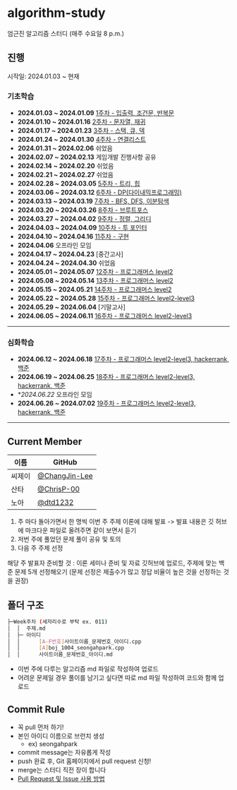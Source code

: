 # algorithm-study
엄근진 알고리즘 스터디 (매주 수요일 8 p.m.)

## 진행

시작일: 2024.01.03 ~ 현재

### 기초학습

- **2024.01.03 ~ 2024.01.09** [1주차 - 입출력, 조건문, 반복문](https://github.com/alttabsoft/algorithm-study/tree/main/Week001)
- **2024.01.10 ~ 2024.01.16** [2주차 - 문자열, 재귀](https://github.com/alttabsoft/algorithm-study/tree/main/Week002)
- **2024.01.17 ~ 2024.01.23** [3주차 - 스택, 큐, 덱](https://github.com/alttabsoft/algorithm-study/tree/main/Week003)
- **2024.01.24 ~ 2024.01.30** [4주차 - 연결리스트](https://github.com/alttabsoft/algorithm-study/tree/main/Week004)
- **2024.01.31 ~ 2024.02.06** 쉬었음
- **2024.02.07 ~ 2024.02.13** 게임개발 진행사항 공유
- **2024.02.14 ~ 2024.02.20** 쉬었음
- **2024.02.21 ~ 2024.02.27** 쉬었음
- **2024.02.28 ~ 2024.03.05** [5주차 - 트리, 힙](https://github.com/alttabsoft/algorithm-study/tree/main/Week005)
- **2024.03.06 ~ 2024.03.12** [6주차 - DP(다이내믹프로그래밍)](https://github.com/alttabsoft/algorithm-study/tree/main/Week006)
- **2024.03.13 ~ 2024.03.19** [7주차 - BFS, DFS, 이분탐색](https://github.com/alttabsoft/algorithm-study/tree/main/Week007)
- **2024.03.20 ~ 2024.03.26** [8주차 - 브루트포스](https://github.com/alttabsoft/algorithm-study/tree/main/Week008)
- **2024.03.27 ~ 2024.04.02** [9주차 - 정렬, 그리디](https://github.com/alttabsoft/algorithm-study/tree/main/Week009)
- **2024.04.03 ~ 2024.04.09** [10주차 - 투 포인터](https://github.com/alttabsoft/algorithm-study/tree/main/Week010)
- **2024.04.10 ~ 2024.04.16** [11주차 - 구현](https://github.com/alttabsoft/algorithm-study/tree/main/Week011)
- **2024.04.06** 오프라인 모임
- **2024.04.17 ~ 2024.04.23** [중간고사]
- **2024.04.24 ~ 2024.04.30** 쉬었음
- **2024.05.01 ~ 2024.05.07** [12주차 - 프로그래머스 level2](https://github.com/alttabsoft/algorithm-study/tree/main/Week012)
- **2024.05.08 ~ 2024.05.14** [13주차 - 프로그래머스 level2](https://github.com/alttabsoft/algorithm-study/tree/main/Week013)
- **2024.05.15 ~ 2024.05.21** [14주차 - 프로그래머스 level2](https://github.com/alttabsoft/algorithm-study/tree/main/Week014)
- **2024.05.22 ~ 2024.05.28** [15주차 - 프로그래머스 level2-level3](https://github.com/alttabsoft/algorithm-study/tree/main/Week015)
- **2024.05.29 ~ 2024.06.04** [기말고사]
- **2024.06.05 ~ 2024.06.11** [16주차 - 프로그래머스 level2-level3](https://github.com/alttabsoft/algorithm-study/tree/main/Week016)

---
### 심화학습

- **2024.06.12 ~ 2024.06.18** [17주차 - 프로그래머스 level2-level3, hackerrank, 백준](https://github.com/alttabsoft/algorithm-study/tree/main/Week017)
- **2024.06.19 ~ 2024.06.25** [18주차 - 프로그래머스 level2-level3, hackerrank, 백준](https://github.com/alttabsoft/algorithm-study/tree/main/Week018)
- **2024.06.22* 오프라인 모임
- **2024.06.26 ~ 2024.07.02** [19주차 - 프로그래머스 level2-level3, hackerrank, 백준](https://github.com/alttabsoft/algorithm-study/tree/main/Week019)

---

## Current Member

|이름|GitHub|
|---|---|
|씨제이|[@ChangJin-Lee](https://github.com/ChangJin-Lee)|
|산타|[@ChrisP-00](https://github.com/ChrisP-00)|
|노아|[@dtd1232](https://github.com/dtd1232)|

1) 주 마다 돌아가면서 한 명씩 이번 주 주제 이론에 대해 발표 -> 발표 내용은 깃 허브에 마크다운 파일로 올려주면 같이 보면서 듣기
2) 저번 주에 풀었던 문제 풀이 공유 및 토의
3) 다음 주 주제 선정

해당 주 발표자 준비할 것 : 이론 세미나 준비 및 자료 깃허브에 업로드, 주제에 맞는 백준 문제 5개 선정해오기 
(문제 선정은 제출수가 많고 정답 비율이 높은 것을 선정하는 것을 권장)

## 폴더 구조
```sh
├─Week주차 (세자리수로 부탁 ex. 011)
│  │  주제.md
│  ├─ 아이디
│  │      [A-F번호]사이트이름_문제번호_아이디.cpp
│  │      [A]boj_1004_seongahpark.cpp
│  │      사이트이름_문제번호_아이디.md
```
+ 이번 주에 다루는 알고리즘 md 파일로 작성하여 업로드
+ 어려운 문제일 경우 풀이를 남기고 싶다면 따로 md 파일 작성하여 코드와 함께 업로드

## Commit Rule
+ 꼭 pull 먼저 하기!
+ 본인 아이디 이름으로 브런치 생성
  - ex) seongahpark
+ commit message는 자유롭게 작성
+ push 완료 후, Git 홈페이지에서 pull request 신청!
+ merge는 스터디 직전 장이 합니다
+ [Pull Request 및 Issue 사용 방법](https://north-recorder-449.notion.site/PULL-REQUEST-97951f36e13f489a9c5f9d912e81d135)
